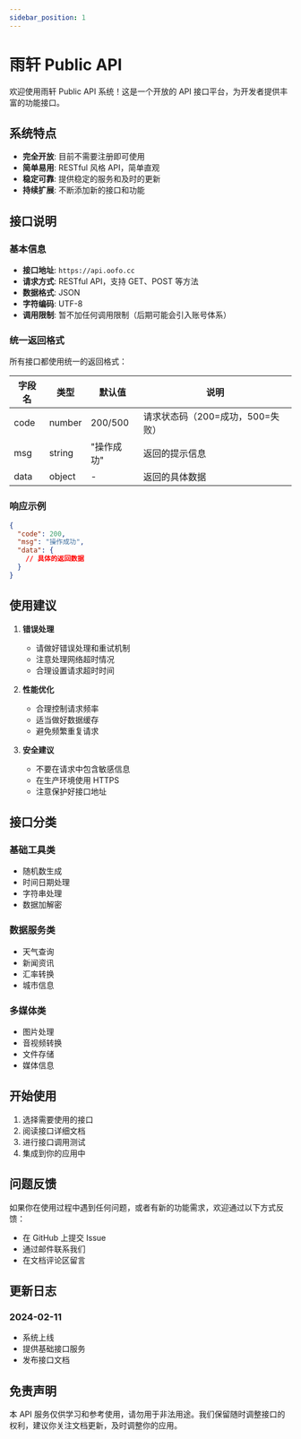 ```yaml
---
sidebar_position: 1
---
```


# 雨轩 Public API

欢迎使用雨轩 Public API 系统！这是一个开放的 API 接口平台，为开发者提供丰富的功能接口。

## 系统特点

- **完全开放**: 目前不需要注册即可使用
- **简单易用**: RESTful 风格 API，简单直观
- **稳定可靠**: 提供稳定的服务和及时的更新
- **持续扩展**: 不断添加新的接口和功能

## 接口说明

### 基本信息

- **接口地址**: `https://api.oofo.cc`
- **请求方式**: RESTful API，支持 GET、POST 等方法
- **数据格式**: JSON
- **字符编码**: UTF-8
- **调用限制**: 暂不加任何调用限制（后期可能会引入账号体系）

### 统一返回格式

所有接口都使用统一的返回格式：

| 字段名 | 类型 | 默认值 | 说明 |
|--------|------|---------|------|
| code | number | 200/500 | 请求状态码（200=成功，500=失败）|
| msg | string | "操作成功" | 返回的提示信息 |
| data | object | - | 返回的具体数据 |

### 响应示例

```json
{
  "code": 200,
  "msg": "操作成功",
  "data": {
    // 具体的返回数据
  }
}
```

## 使用建议

1. **错误处理**
   - 请做好错误处理和重试机制
   - 注意处理网络超时情况
   - 合理设置请求超时时间

2. **性能优化**
   - 合理控制请求频率
   - 适当做好数据缓存
   - 避免频繁重复请求

3. **安全建议**
   - 不要在请求中包含敏感信息
   - 在生产环境使用 HTTPS
   - 注意保护好接口地址

## 接口分类

### 基础工具类
- 随机数生成
- 时间日期处理
- 字符串处理
- 数据加解密

### 数据服务类
- 天气查询
- 新闻资讯
- 汇率转换
- 城市信息

### 多媒体类
- 图片处理
- 音视频转换
- 文件存储
- 媒体信息

## 开始使用

1. 选择需要使用的接口
2. 阅读接口详细文档
3. 进行接口调用测试
4. 集成到你的应用中

## 问题反馈

如果你在使用过程中遇到任何问题，或者有新的功能需求，欢迎通过以下方式反馈：

- 在 GitHub 上提交 Issue
- 通过邮件联系我们
- 在文档评论区留言

## 更新日志

### 2024-02-11
- 系统上线
- 提供基础接口服务
- 发布接口文档

## 免责声明

本 API 服务仅供学习和参考使用，请勿用于非法用途。我们保留随时调整接口的权利，建议你关注文档更新，及时调整你的应用。 